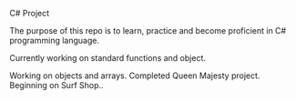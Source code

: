 C# Project

The purpose of this repo is to learn, practice and become proficient in C# programming language.

Currently working on standard functions and object.

Working on objects and arrays.
Completed Queen Majesty project.
Beginning on Surf Shop..
